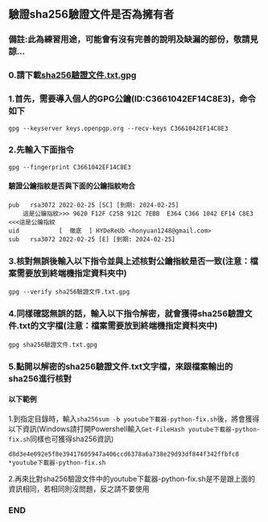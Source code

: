 ## 驗證sha256驗證文件是否為擁有者
### 備註:此為練習用途，可能會有沒有完善的說明及缺漏的部份，敬請見諒...

### 0.請下載[sha256驗證文件.txt.gpg](https://github.com/HYDeReUb/HYDeReUb.github.io/raw/master/data/sha256%E9%A9%97%E8%AD%89%E6%96%87%E4%BB%B6.txt.gpg)
### 1.首先，需要導入個人的GPG公鑰(ID:C3661042EF14C8E3)，命令如下
`gpg --keyserver keys.openpgp.org --recv-keys C3661042EF14C8E3`
### 2.先輸入下面指令
`gpg --fingerprint C3661042EF14C8E3`<br>
#### 驗證公鑰指紋是否與下面的公鑰指紋吻合
```
pub   rsa3072 2022-02-25 [SC] [到期: 2024-02-25]
    這是公鑰指紋>>> 9620 F12F C25B 912C 7EBB  E364 C366 1042 EF14 C8E3 <<<這是公鑰指紋
uid           [  徹底  ] HYDeReUb <honyuan1248@gmail.com>
sub   rsa3072 2022-02-25 [E] [到期: 2024-02-25]
```
### 3.核對無誤後輸入以下指令並與上述核對公鑰指紋是否一致(注意：檔案需要放到終端機指定資料夾中)
`gpg --verify sha256驗證文件.txt.gpg`
### 4.同樣確認無誤的話，輸入以下指令解密，就會獲得sha256驗證文件.txt的文字檔(注意：檔案需要放到終端機指定資料夾中)
`gpg sha256驗證文件.txt.gpg`
### 5.點開以解密的sha256驗證文件.txt文字檔，來跟檔案輸出的sha256進行核對
#### 以下範例
1.到指定目錄時，輸入`sha256sum -b youtube下載器-python-fix.sh`後，將會獲得以下資訊(Windows請打開Powershell輸入`Get-FileHash youtube下載器-python-fix.sh`同樣也可獲得sha256資訊)
```
d8d3e4e092e5f8e39417605947a406ccd6378a6a738e29d93df844f342ffbfc8 *youtube下載器-python-fix.sh
```
2.再來比對sha256驗證文件中的youtube下載器-python-fix.sh是不是跟上面的資訊相同，若相同則沒問題，反之請不要使用

### END
